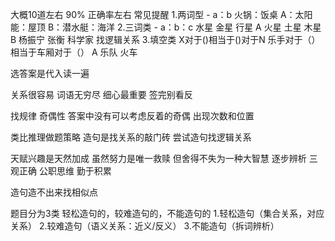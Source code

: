 大概10道左右
90% 正确率左右
常见提醒
1.两词型 - a：b
火锅：饭桌
A：太阳能：屋顶
B：潜水艇：海洋
2.三词类 - a：b：c
水星 金星 行星
A 火星 土星 木星
B 杨振宁 张衡 科学家
找逻辑关系
3.填空类 X对于()相当于()对于N
乐手对于（）相当于车厢对于（）
A 乐队 火车 

选答案是代入读一遍

关系很容易 词语无穷尽
细心最重要 签完别看反

找规律
奇偶性 答案中没有可以考虑反着的奇偶
出现次数和位置

类比推理做题策略
造句是找关系的敲门砖
尝试造句找逻辑关系

天赋兴趣是天然加成
虽然努力是唯一救赎
但舍得不失为一种大智慧
逐步辨析 三观正确 公职思维 勤于积累

造句造不出来找相似点

题目分为3类 轻松造句的，较难造句的，不能造句的
1.轻松造句（集合关系，对应关系）
2.较难造句（语义关系：近义/反义）
3.不能造句（拆词辨析）